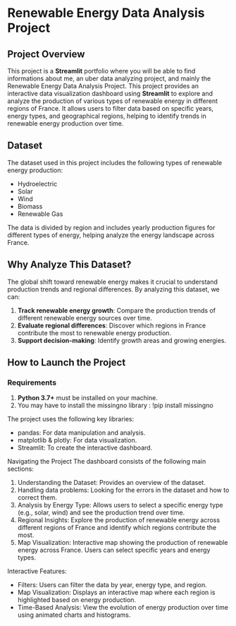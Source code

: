# Renewable Energy Data Analysis Project

## Project Overview

This project is a **Streamlit** portfolio where you will be able to find informations about me, an uber data analyzing project, and mainly the Renewable Energy Data Analysis Project.
This project provides an interactive data visualization dashboard using **Streamlit** to explore and analyze the production of various types of renewable energy in different regions of France. It allows users to filter data based on specific years, energy types, and geographical regions, helping to identify trends in renewable energy production over time.

## Dataset

The dataset used in this project includes the following types of renewable energy production:

- Hydroelectric
- Solar
- Wind
- Biomass
- Renewable Gas

The data is divided by region and includes yearly production figures for different types of energy, helping analyze the energy landscape across France.

## Why Analyze This Dataset?

The global shift toward renewable energy makes it crucial to understand production trends and regional differences. By analyzing this dataset, we can:

1. **Track renewable energy growth**: Compare the production trends of different renewable energy sources over time.
2. **Evaluate regional differences**: Discover which regions in France contribute the most to renewable energy production.
3. **Support decision-making**: Identify growth areas and growing energies.

## How to Launch the Project

### Requirements

1. **Python 3.7+** must be installed on your machine.
2. You may have to install the missingno library :
    !pip install missingno

The project uses the following key libraries:

- pandas: For data manipulation and analysis.
- matplotlib & plotly: For data visualization.
- Streamlit: To create the interactive dashboard.

Navigating the Project
The dashboard consists of the following main sections:

1. Understanding the Dataset: Provides an overview of the dataset.
2. Handling data problems: Looking for the errors in the dataset and how to correct them.
3. Analysis by Energy Type: Allows users to select a specific energy type (e.g., solar, wind) and see the production trend over time.
4. Regional Insights: Explore the production of renewable energy across different regions of France and identify which regions contribute the most.
5. Map Visualization: Interactive map showing the production of renewable energy across France. Users can select specific years and energy types.

Interactive Features:
- Filters: Users can filter the data by year, energy type, and region.
- Map Visualization: Displays an interactive map where each region is highlighted based on energy production.
- Time-Based Analysis: View the evolution of energy production over time using animated charts and histograms.
